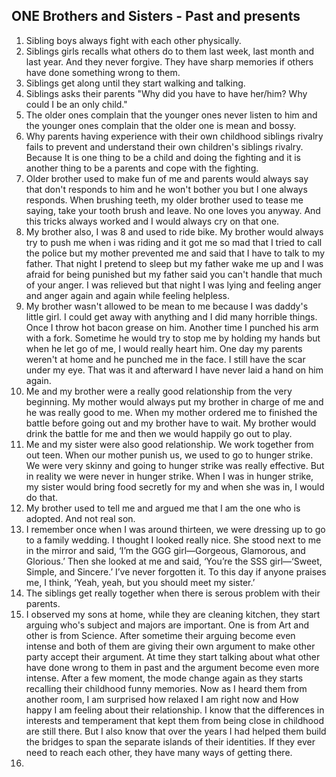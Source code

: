 ## ONE Brothers and Sisters - Past and presents
1. Sibling boys always fight with each other physically.
2. Siblings girls recalls what others do to them last week, last month and last year. And they never forgive. They have sharp memories if others have done something wrong to them.
3. Siblings get along until they start walking and talking.
4. Siblings asks their parents "Why did you have to have her/him? Why could I be an only child."
5. The older ones complain that the younger ones never listen to him and the younger ones complain that the older one is mean and bossy.
6. Why parents having experience with their own childhood siblings rivalry fails to prevent and understand their own children's siblings rivalry. Because It is one thing to be a child and doing the fighting and it is another thing to be a parents and cope with the fighting.
7. Older brother used to make fun of me and parents would always say that don't responds to him and he won't bother you but I one always responds. When brushing teeth, my older brother used to tease me saying, take your tooth brush and leave. No one loves you anyway. And this tricks always worked and I would always cry on that one.
8. My brother also, I was 8 and used to ride bike. My brother would always try to push me when i was riding and it got me so mad that I tried to call the police but my mother prevented me and said that I have to talk to my father. That night I pretend to sleep but my father wake me up and I was afraid for being punished but my father said you can't handle that much of your anger. I was relieved but that night I was lying and feeling anger and anger again and again while feeling helpless.
9.  My brother wasn't allowed to be mean to me because I was daddy's little girl. I could get away with anything and I did many horrible things. Once I throw hot bacon grease on him. Another time I punched his arm with a fork. Sometime he would try to stop me by holding my hands but when he let go of me, I would really heart him. One day my parents weren't at home and he punched me in the face. I still have the scar under my eye. That was it and afterward I have never laid a hand on him again.
10. Me and my brother were a really good relationship from the very beginning. My mother would always put my brother in charge of me and he was really good to me. When my mother ordered me to finished the battle before going out and my brother have to wait. My brother would drink the battle for me and then we would happily go out to play.
11. Me and my sister were also good relationship. We work together from out teen. When our mother punish us, we used to go to hunger strike. We were very skinny and going to hunger strike was really effective. But in reality we were never in hunger strike. When I was in hunger strike, my sister would bring food secretly for my and when she was in, I would do that.
12. My brother used to tell me and argued me that I am the one who is adopted. And not real son.
13. I remember once when I was around thirteen, we were dressing up to go to a family wedding. I thought I looked really nice. She stood next to me in the mirror and said, ‘I’m the GGG girl—Gorgeous, Glamorous, and Glorious.’ Then she looked at me and said, ‘You’re the SSS girl—‘Sweet, Simple, and Sincere.’ I’ve never forgotten it. To this day if anyone praises me, I think, ‘Yeah, yeah, but you should meet my sister.’
14. The siblings get really together when there is serous problem with their parents.
15. I observed my sons at home, while they are cleaning kitchen, they start arguing who's subject and majors are important. One is from Art and other is from Science. After sometime their arguing become even intense and both of them are giving their own argument to make other party accept their argument. At time they start talking about what other have done wrong to them in past and the argument become even more intense. After a few moment, the mode change again as they starts recalling their childhood funny memories. Now as I heard them from another room, I am surprised how relaxed I am right now and How happy I am feeling about their relationship. I know that the differences in interests and temperament that kept them from being close in childhood are still there. But I also know that over the years I had helped them build the bridges to span the separate islands of their identities. If they ever need to reach each other, they have many ways of getting there.
16. 
